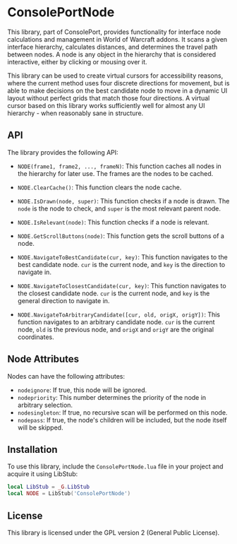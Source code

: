 # ConsolePortNode

This library, part of ConsolePort, provides functionality for interface node calculations and management in World of Warcraft addons. It scans a given interface hierarchy, calculates distances, and determines the travel path between nodes. A node is any object in the hierarchy that is considered interactive, either by clicking or mousing over it.

This library can be used to create virtual cursors for accessibility reasons, where the current method uses four discrete directions for movement, but is able to make decisions on the best candidate node to move in a dynamic UI layout without perfect grids that match those four directions. A virtual cursor based on this library works sufficiently well for almost any UI hierarchy - when reasonably sane in structure.

## API

The library provides the following API:

- `NODE(frame1, frame2, ..., frameN)`: This function caches all nodes in the hierarchy for later use. The frames are the nodes to be cached.

- `NODE.ClearCache()`: This function clears the node cache.

- `NODE.IsDrawn(node, super)`: This function checks if a node is drawn. The `node` is the node to check, and `super` is the most relevant parent node.

- `NODE.IsRelevant(node)`: This function checks if a node is relevant.

- `NODE.GetScrollButtons(node)`: This function gets the scroll buttons of a node.

- `NODE.NavigateToBestCandidate(cur, key)`: This function navigates to the best candidate node. `cur` is the current node, and `key` is the direction to navigate in.

- `NODE.NavigateToClosestCandidate(cur, key)`: This function navigates to the closest candidate node. `cur` is the current node, and `key` is the general direction to navigate in.

- `NODE.NavigateToArbitraryCandidate([cur, old, origX, origY])`: This function navigates to an arbitrary candidate node. `cur` is the current node, `old` is the previous node, and `origX` and `origY` are the original coordinates.

## Node Attributes

Nodes can have the following attributes:

- `nodeignore`: If true, this node will be ignored.
- `nodepriority`: This number determines the priority of the node in arbitrary selection.
- `nodesingleton`: If true, no recursive scan will be performed on this node.
- `nodepass`: If true, the node's children will be included, but the node itself will be skipped.

## Installation

To use this library, include the `ConsolePortNode.lua` file in your project and acquire it using LibStub:

```lua
local LibStub = _G.LibStub
local NODE = LibStub('ConsolePortNode')
```

## License

This library is licensed under the GPL version 2 (General Public License).

